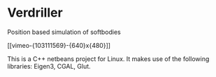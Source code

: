 Verdriller
==========
Position based simulation of softbodies

[[vimeo-{103111569}-{640}x{480}]]

This is a C++ netbeans project for Linux. It makes use of the following libraries: 
Eigen3, CGAL, Glut.

